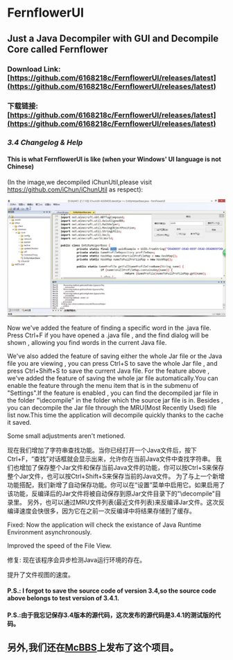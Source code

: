 ﻿# FernflowerUI
## Just a Java Decompiler with GUI and Decompile Core called Fernflower


### Download Link:[https://github.com/6168218c/FernflowerUI/releases/latest](https://github.com/6168218c/FernflowerUI/releases/latest)
### 下载链接:[https://github.com/6168218c/FernflowerUI/releases/latest](https://github.com/6168218c/FernflowerUI/releases/latest)


### *3.4 Changelog & Help*

#### This is what FernflowerUI is like (when your Windows' UI language is not Chinese) 
(In the image,we decompiled iChunUtil,please visit https://github.com/iChun/iChunUtil as respect):

![Image text](https://github.com/6168218c/FernflowerUI/blob/MFC/FernflowerUI_MFC/UsingImages/FernflowerUI3.4.jpg)

Now we've added the feature of finding a specific word in the .java file. Press Ctrl+F if you have opened a .java file , and the find dialog will be shown , allowing you find words in the current Java file.

We've also added the feature of saving either the whole Jar file or the Java file you are viewing , you can press Ctrl+S to save the whole Jar file , and press Ctrl+Shift+S to save the current Java file.
For the feature above , we've added the feature of saving the whole jar file automatically.You can enable the feature through the menu item that is in the submenu of "Settings".If the feature is enabled , you can find the decompiled jar file in the folder "\decompile" in the folder which the source jar file is in.
Besides , you can decompile the Jar file through the MRU(Most Recently Used) file list now.This time the application will decompile quickly thanks to the cache it saved.

Some small adjustments aren't metioned.

现在我们增加了字符串查找功能。当你已经打开一个Java文件后，按下Ctrl+F，“查找”对话框就会显示出来，允许你在当前Java文件中查找字符串。
我们也增加了保存整个Jar文件和保存当前Java文件的功能，你可以按Ctrl+S来保存整个Jar文件，也可以按Ctrl+Shift+S来保存当前的Java文件。
为了与上一个新增功能搭配，我们新增了自动保存功能。你可以在“设置”菜单中启用它。如果启用了该功能，反编译后的Jar文件将被自动保存到原Jar文件目录下的"\decompile"目录里。
另外，也可以通过MRU文件列表(最近文件列表)来反编译Jar文件。这次反编译速度会快很多，因为它在之前一次反编译中将结果存储到了缓存。

Fixed:
Now the application will check the existance of Java Runtime Environment asynchronously.

Improved the speed of the File View.

修复:
现在该程序会异步检测Java运行环境的存在。

提升了文件视图的速度。

#### P.S.: I forgot to save the source code of version 3.4,so the source code above belongs to test version of 3.4.1.

#### P.S.:由于我忘记保存3.4版本的源代码，这次发布的源代码是3.4.1的测试版的代码。

## 另外,我们还在[McBBS](http://www.mcbbs.net/thread-773809-1-1.html)上发布了这个项目。
